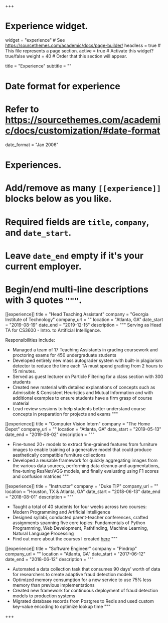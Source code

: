 +++
# Experience widget.
widget = "experience"  # See https://sourcethemes.com/academic/docs/page-builder/
headless = true  # This file represents a page section.
active = true  # Activate this widget? true/false
weight = 40  # Order that this section will appear.

title = "Experience"
subtitle = ""

# Date format for experience
#   Refer to https://sourcethemes.com/academic/docs/customization/#date-format
date_format = "Jan 2006"

# Experiences.
#   Add/remove as many `[[experience]]` blocks below as you like.
#   Required fields are `title`, `company`, and `date_start`.
#   Leave `date_end` empty if it's your current employer.
#   Begin/end multi-line descriptions with 3 quotes `"""`.

[[experience]]
  title = "Head Teaching Assistant"
  company = "Georgia Institute of Technology"
  company_url = ""
  location = "Atlanta, GA"
  date_start = "2019-08-19"
  date_end = "2019-12-15"
  description = """
  Serving as Head TA for CS3600 - Intro. to Artificial Intelligence.

  Responsibilities include:

  * Managed a team of 17 Teaching Assistants in grading coursework and proctoring exams for 450 undergraduate students
  * Developed entirely new mass autograder system with built-in plagiarism detector to reduce the time each TA must spend grading from 2 hours to 15 minutes.
  * Served as guest lecturer on Particle Filtering for a class section with 300 students
  * Created new material with detailed explanations of concepts such as Admissible & Consistent Heuristics and Mutual Information and with additional examples to ensure students have a firm grasp of course material
  * Lead review sessions to help students better understand course concepts in preparation for projects and exams
  """


[[experience]]
  title = "Computer Vision Intern"
  company = "The Home Depot"
  company_url = ""
  location = "Atlanta, GA"
  date_start = "2019-05-13"
  date_end = "2019-08-02"
  description = """
  * Fine-tuned 20+ models to extract fine-grained features from furniture images to enable training of a generative model that could produce aesthetically compatible furniture collections
  * Developed a reusable framework for quickly aggregating images from the various data sources, performing data cleanup and augmentations, fine-tuning ResNet/VGG models, and finally evaluating using F1 scores and confusion matrices
  """

[[experience]]
  title = "Instructor"
  company = "Duke TIP"
  company_url = ""
  location = "Houston, TX & Atlanta, GA"
  date_start = "2018-06-13"
  date_end = "2018-08-01"
  description = """
  * Taught a total of 40 students for four weeks across two courses: Modern Programming and Artificial Intelligence
  * Designed syllabi, conducted parent-teacher conferences, crafted assignments spanning five core topics: Fundamentals of Python Programming, Web Development, Pathfinding, Machine Learning, Natural Language Processing
  * Find out more about the courses I created [here](/teaching/tip/)
  """

[[experience]]
  title = "Software Engineer"
  company = "Pindrop"
  company_url = ""
  location = "Atlanta, GA"
  date_start = "2017-06-12"
  date_end = "2018-06-12"
  description = """
  * Automated a data collection task that consumes 90 days’ worth of data for researchers to create adaptive fraud detection models
  * Optimized memory consumption for a new service to use 75% less memory than previous implementations
  * Created new framework for continuous deployment of fraud detection models to production systems
  * Migrated database records from Postgres to Redis and used custom key-value encoding to optimize lookup time
  """

+++
